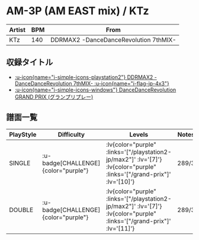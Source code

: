 # AM-3P (AM EAST mix) / KTz

|Artist|BPM|From|
|------|---|----|
|KTz|140|DDRMAX2 -DanceDanceRevolution 7thMIX-|

## 収録タイトル

- [ :u-icon{name="i-simple-icons-playstation2"} DDRMAX2 -DanceDanceRevolution 7thMIX- :u-icon{name="i-flag-jp-4x3"} ](/playstation2-jp/max2)
- [ :u-icon{name="i-simple-icons-windows"} DanceDanceRevolution GRAND PRIX (グランプリプレー)](/grand-prix)

## 譜面一覧

|PlayStyle|Difficulty|Levels|Notes|Movie|
|---------|----------|------|-----|-----|
|SINGLE| :u-badge[CHALLENGE]{color="purple"} | :lv{color="purple" :links='["/playstation2-jp/max2"]' :lv='[7]'}  :lv{color="purple" :links='["/grand-prix"]' :lv='[10]'} |289/3||
|DOUBLE| :u-badge[CHALLENGE]{color="purple"} | :lv{color="purple" :links='["/playstation2-jp/max2"]' :lv='[7]'}  :lv{color="purple" :links='["/grand-prix"]' :lv='[11]'} |289/3||
